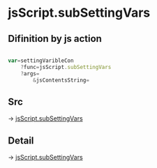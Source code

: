 # jsScript.subSettingVars

## Difinition by js action

```js.js

var=settingVaribleCon
	?func=jsScript.subSettingVars
	?args=
		&jsContentsString=
```

## Src

-> [jsScript.subSettingVars](https://github.com/puutaro/CommandClick/blob/master/app/src/main/java/com/puutaro/commandclick/fragment_lib/terminal_fragment/js_interface/edit/JsScript.kt#L67)

## Detail

-> [jsScript.subSettingVars](https://github.com/puutaro/CommandClick/blob/master/md/developer/js_interface/details/edit/JsScript/subSettingVars.md)
